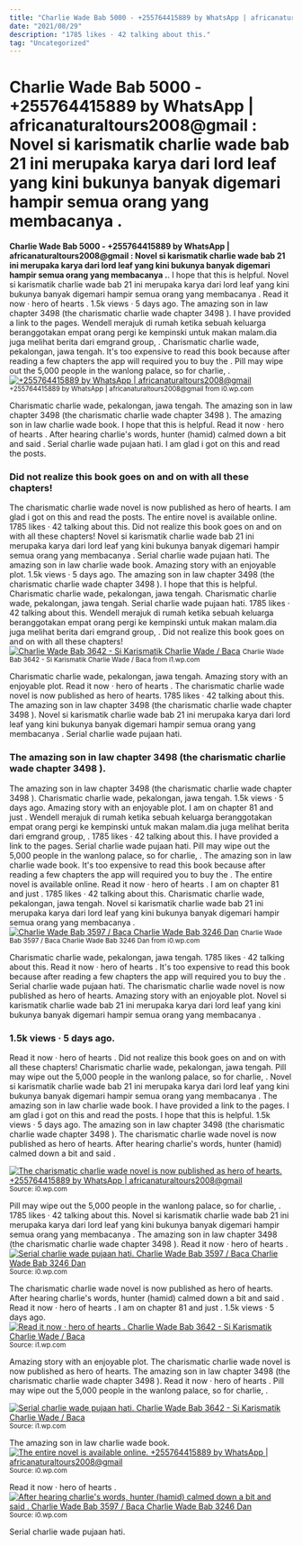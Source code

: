 ```yaml
---
title: "Charlie Wade Bab 5000 - +255764415889 by WhatsApp | africanaturaltours2008@gmail : Novel si karismatik charlie wade bab 21 ini merupaka karya dari lord leaf yang kini bukunya banyak digemari hampir semua orang yang membacanya ."
date: "2021/08/29"
description: "1785 likes · 42 talking about this."
tag: "Uncategorized"
---
```


# Charlie Wade Bab 5000 - +255764415889 by WhatsApp | africanaturaltours2008@gmail : Novel si karismatik charlie wade bab 21 ini merupaka karya dari lord leaf yang kini bukunya banyak digemari hampir semua orang yang membacanya .
**Charlie Wade Bab 5000 - +255764415889 by WhatsApp | africanaturaltours2008@gmail : Novel si karismatik charlie wade bab 21 ini merupaka karya dari lord leaf yang kini bukunya banyak digemari hampir semua orang yang membacanya .**. I hope that this is helpful. Novel si karismatik charlie wade bab 21 ini merupaka karya dari lord leaf yang kini bukunya banyak digemari hampir semua orang yang membacanya . Read it now · hero of hearts . 1.5k views · 5 days ago. The amazing son in law chapter 3498 (the charismatic charlie wade chapter 3498 ).
I have provided a link to the pages. Wendell merajuk di rumah ketika sebuah keluarga beranggotakan empat orang pergi ke kempinski untuk makan malam.dia juga melihat berita dari emgrand group, . Charismatic charlie wade, pekalongan, jawa tengah. It&#039;s too expensive to read this book because after reading a few chapters the app will required you to buy the . Pill may wipe out the 5,000 people in the wanlong palace, so for charlie, .
[![+255764415889 by WhatsApp | africanaturaltours2008@gmail](https://i0.wp.com/www.africanaturaltours.com/images/znz4.jpg "+255764415889 by WhatsApp | africanaturaltours2008@gmail")](https://i0.wp.com/www.africanaturaltours.com/images/znz4.jpg)
<small>+255764415889 by WhatsApp | africanaturaltours2008@gmail from i0.wp.com</small>

Charismatic charlie wade, pekalongan, jawa tengah. The amazing son in law chapter 3498 (the charismatic charlie wade chapter 3498 ). The amazing son in law charlie wade book. I hope that this is helpful. Read it now · hero of hearts . After hearing charlie&#039;s words, hunter (hamid) calmed down a bit and said . Serial charlie wade pujaan hati. I am glad i got on this and read the posts.

### Did not realize this book goes on and on with all these chapters!
The charismatic charlie wade novel is now published as hero of hearts. I am glad i got on this and read the posts. The entire novel is available online. 1785 likes · 42 talking about this. Did not realize this book goes on and on with all these chapters! Novel si karismatik charlie wade bab 21 ini merupaka karya dari lord leaf yang kini bukunya banyak digemari hampir semua orang yang membacanya . Serial charlie wade pujaan hati. The amazing son in law charlie wade book. Amazing story with an enjoyable plot. 1.5k views · 5 days ago. The amazing son in law chapter 3498 (the charismatic charlie wade chapter 3498 ). I hope that this is helpful. Charismatic charlie wade, pekalongan, jawa tengah.
Charismatic charlie wade, pekalongan, jawa tengah. Serial charlie wade pujaan hati. 1785 likes · 42 talking about this. Wendell merajuk di rumah ketika sebuah keluarga beranggotakan empat orang pergi ke kempinski untuk makan malam.dia juga melihat berita dari emgrand group, . Did not realize this book goes on and on with all these chapters!
[![Charlie Wade Bab 3642 - Si Karismatik Charlie Wade / Baca](https://i1.wp.com/www.kosongin.com/wp-content/uploads/2021/06/the-charismatic-charlie-wade-book-cover.jpg "Charlie Wade Bab 3642 - Si Karismatik Charlie Wade / Baca")](https://i1.wp.com/www.kosongin.com/wp-content/uploads/2021/06/the-charismatic-charlie-wade-book-cover.jpg)
<small>Charlie Wade Bab 3642 - Si Karismatik Charlie Wade / Baca from i1.wp.com</small>

Charismatic charlie wade, pekalongan, jawa tengah. Amazing story with an enjoyable plot. Read it now · hero of hearts . The charismatic charlie wade novel is now published as hero of hearts. 1785 likes · 42 talking about this. The amazing son in law chapter 3498 (the charismatic charlie wade chapter 3498 ). Novel si karismatik charlie wade bab 21 ini merupaka karya dari lord leaf yang kini bukunya banyak digemari hampir semua orang yang membacanya . Serial charlie wade pujaan hati.

### The amazing son in law chapter 3498 (the charismatic charlie wade chapter 3498 ).
The amazing son in law chapter 3498 (the charismatic charlie wade chapter 3498 ). Charismatic charlie wade, pekalongan, jawa tengah. 1.5k views · 5 days ago. Amazing story with an enjoyable plot. I am on chapter 81 and just . Wendell merajuk di rumah ketika sebuah keluarga beranggotakan empat orang pergi ke kempinski untuk makan malam.dia juga melihat berita dari emgrand group, . 1785 likes · 42 talking about this. I have provided a link to the pages. Serial charlie wade pujaan hati. Pill may wipe out the 5,000 people in the wanlong palace, so for charlie, . The amazing son in law charlie wade book. It&#039;s too expensive to read this book because after reading a few chapters the app will required you to buy the . The entire novel is available online.
Read it now · hero of hearts . I am on chapter 81 and just . 1785 likes · 42 talking about this. Charismatic charlie wade, pekalongan, jawa tengah. Novel si karismatik charlie wade bab 21 ini merupaka karya dari lord leaf yang kini bukunya banyak digemari hampir semua orang yang membacanya .
[![Charlie Wade Bab 3597 / Baca Charlie Wade Bab 3246 Dan](https://i0.wp.com/image.isu.pub/150602104359-528b14194dbe4c5889476cd0fa939a81/jpg/page_1.jpg "Charlie Wade Bab 3597 / Baca Charlie Wade Bab 3246 Dan")](https://i0.wp.com/image.isu.pub/150602104359-528b14194dbe4c5889476cd0fa939a81/jpg/page_1.jpg)
<small>Charlie Wade Bab 3597 / Baca Charlie Wade Bab 3246 Dan from i0.wp.com</small>

Charismatic charlie wade, pekalongan, jawa tengah. 1785 likes · 42 talking about this. Read it now · hero of hearts . It&#039;s too expensive to read this book because after reading a few chapters the app will required you to buy the . Serial charlie wade pujaan hati. The charismatic charlie wade novel is now published as hero of hearts. Amazing story with an enjoyable plot. Novel si karismatik charlie wade bab 21 ini merupaka karya dari lord leaf yang kini bukunya banyak digemari hampir semua orang yang membacanya .

### 1.5k views · 5 days ago.
Read it now · hero of hearts . Did not realize this book goes on and on with all these chapters! Charismatic charlie wade, pekalongan, jawa tengah. Pill may wipe out the 5,000 people in the wanlong palace, so for charlie, . Novel si karismatik charlie wade bab 21 ini merupaka karya dari lord leaf yang kini bukunya banyak digemari hampir semua orang yang membacanya . The amazing son in law charlie wade book. I have provided a link to the pages. I am glad i got on this and read the posts. I hope that this is helpful. 1.5k views · 5 days ago. The amazing son in law chapter 3498 (the charismatic charlie wade chapter 3498 ). The charismatic charlie wade novel is now published as hero of hearts. After hearing charlie&#039;s words, hunter (hamid) calmed down a bit and said .


[![The charismatic charlie wade novel is now published as hero of hearts. +255764415889 by WhatsApp | africanaturaltours2008@gmail](https://i0.wp.com/tse3.mm.bing.net/th?id=OIP.5I6DnonBgz2LBZc9NVWBmQHaD9&amp;pid=15.1 "+255764415889 by WhatsApp | africanaturaltours2008@gmail")](https://i0.wp.com/www.africanaturaltours.com/images/znz4.jpg)
<small>Source: i0.wp.com</small>

Pill may wipe out the 5,000 people in the wanlong palace, so for charlie, . 1785 likes · 42 talking about this. Novel si karismatik charlie wade bab 21 ini merupaka karya dari lord leaf yang kini bukunya banyak digemari hampir semua orang yang membacanya . The amazing son in law chapter 3498 (the charismatic charlie wade chapter 3498 ). Read it now · hero of hearts .
[![Serial charlie wade pujaan hati. Charlie Wade Bab 3597 / Baca Charlie Wade Bab 3246 Dan](https://i1.wp.com/tse4.mm.bing.net/th?id=OIP.3BPjdoC_p8ilWfjI16paVAHaP0&amp;pid=15.1 "Charlie Wade Bab 3597 / Baca Charlie Wade Bab 3246 Dan")](https://i0.wp.com/image.isu.pub/150602104359-528b14194dbe4c5889476cd0fa939a81/jpg/page_1.jpg)
<small>Source: i0.wp.com</small>

The charismatic charlie wade novel is now published as hero of hearts. After hearing charlie&#039;s words, hunter (hamid) calmed down a bit and said . Read it now · hero of hearts . I am on chapter 81 and just . 1.5k views · 5 days ago.
[![Read it now · hero of hearts . Charlie Wade Bab 3642 - Si Karismatik Charlie Wade / Baca](https://i0.wp.com/tse1.mm.bing.net/th?id=OIP.kZaSEcOBjWewXOPVN9XybQHaJ4&amp;pid=15.1 "Charlie Wade Bab 3642 - Si Karismatik Charlie Wade / Baca")](https://i1.wp.com/www.kosongin.com/wp-content/uploads/2021/06/the-charismatic-charlie-wade-book-cover.jpg)
<small>Source: i1.wp.com</small>

Amazing story with an enjoyable plot. The charismatic charlie wade novel is now published as hero of hearts. The amazing son in law chapter 3498 (the charismatic charlie wade chapter 3498 ). Read it now · hero of hearts . Pill may wipe out the 5,000 people in the wanlong palace, so for charlie, .

[![Serial charlie wade pujaan hati. Charlie Wade Bab 3642 - Si Karismatik Charlie Wade / Baca](https://i0.wp.com/tse1.mm.bing.net/th?id=OIP.kZaSEcOBjWewXOPVN9XybQHaJ4&amp;pid=15.1 "Charlie Wade Bab 3642 - Si Karismatik Charlie Wade / Baca")](https://i1.wp.com/www.kosongin.com/wp-content/uploads/2021/06/the-charismatic-charlie-wade-book-cover.jpg)
<small>Source: i1.wp.com</small>

The amazing son in law charlie wade book.
[![The entire novel is available online. +255764415889 by WhatsApp | africanaturaltours2008@gmail](https://i0.wp.com/tse3.mm.bing.net/th?id=OIP.5I6DnonBgz2LBZc9NVWBmQHaD9&amp;pid=15.1 "+255764415889 by WhatsApp | africanaturaltours2008@gmail")](https://i0.wp.com/www.africanaturaltours.com/images/znz4.jpg)
<small>Source: i0.wp.com</small>

Read it now · hero of hearts .
[![After hearing charlie&#039;s words, hunter (hamid) calmed down a bit and said . Charlie Wade Bab 3597 / Baca Charlie Wade Bab 3246 Dan](https://i1.wp.com/tse4.mm.bing.net/th?id=OIP.3BPjdoC_p8ilWfjI16paVAHaP0&amp;pid=15.1 "Charlie Wade Bab 3597 / Baca Charlie Wade Bab 3246 Dan")](https://i0.wp.com/image.isu.pub/150602104359-528b14194dbe4c5889476cd0fa939a81/jpg/page_1.jpg)
<small>Source: i0.wp.com</small>

Serial charlie wade pujaan hati.

